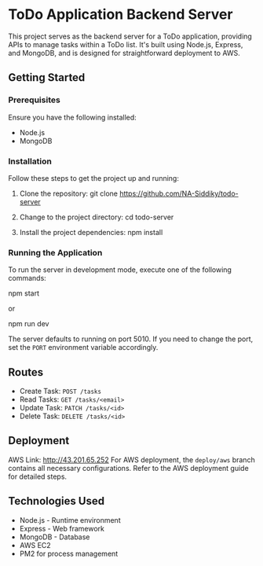 # ToDo Application Backend Server

This project serves as the backend server for a ToDo application, providing APIs to manage tasks within a ToDo list. It's built using Node.js, Express, and MongoDB, and is designed for straightforward deployment to AWS.

## Getting Started

### Prerequisites

Ensure you have the following installed:

- Node.js
- MongoDB

### Installation

Follow these steps to get the project up and running:

1. Clone the repository:
   git clone https://github.com/NA-Siddiky/todo-server

2. Change to the project directory:
   cd todo-server

3. Install the project dependencies:
   npm install

### Running the Application

To run the server in development mode, execute one of the following commands:

npm start

or

npm run dev

The server defaults to running on port 5010. If you need to change the port, set the `PORT` environment variable accordingly.

## Routes

- Create Task: `POST /tasks`
- Read Tasks: `GET /tasks/<email>`
- Update Task: `PATCH /tasks/<id>`
- Delete Task: `DELETE /tasks/<id>`

## Deployment
AWS Link: http://43.201.65.252
For AWS deployment, the `deploy/aws` branch contains all necessary configurations. Refer to the AWS deployment guide for detailed steps.

## Technologies Used

- Node.js - Runtime environment
- Express - Web framework
- MongoDB - Database
- AWS EC2
- PM2 for process management
